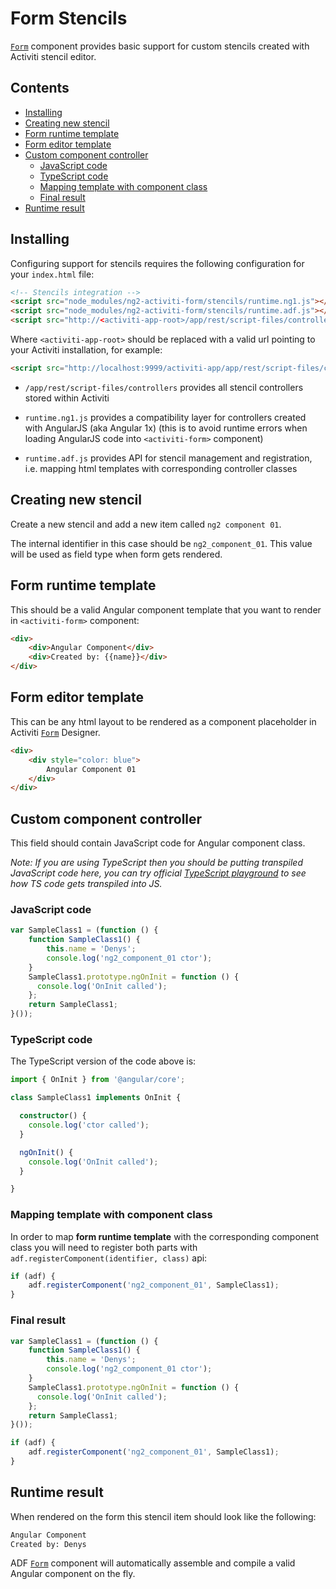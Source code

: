 # Form Stencils

[`Form`](../../lib/process-services/src/lib/task-list/models/form.model.ts) component provides basic support for custom stencils created with Activiti stencil editor.

## Contents

-   [Installing](#installing)
-   [Creating new stencil](#creating-new-stencil)
-   [Form runtime template](#form-runtime-template)
-   [Form editor template](#form-editor-template)
-   [Custom component controller](#custom-component-controller)
    -   [JavaScript code](#javascript-code)
    -   [TypeScript code](#typescript-code)
    -   [Mapping template with component class](#mapping-template-with-component-class)
    -   [Final result](#final-result)
-   [Runtime result](#runtime-result)

## Installing

Configuring support for stencils requires the following configuration for your `index.html` file:

```html
<!-- Stencils integration -->
<script src="node_modules/ng2-activiti-form/stencils/runtime.ng1.js"></script>
<script src="node_modules/ng2-activiti-form/stencils/runtime.adf.js"></script>
<script src="http://<activiti-app-root>/app/rest/script-files/controllers"></script>
```

Where `<activiti-app-root>` should be replaced with a valid url pointing to your Activiti installation, for example:

```html
<script src="http://localhost:9999/activiti-app/app/rest/script-files/controllers"></script>
```

-   `/app/rest/script-files/controllers`
      provides all stencil controllers stored within Activiti

-   `runtime.ng1.js`
      provides a compatibility layer for controllers created with AngularJS (aka Angular 1x)
      (this is to avoid runtime errors when loading AngularJS code into `<activiti-form>` component)

-   `runtime.adf.js`
      provides API for stencil management and registration,
      i.e. mapping html templates with corresponding controller classes

## Creating new stencil

Create a new stencil and add a new item called `ng2 component 01`.

The internal identifier in this case should be `ng2_component_01`.
This value will be used as field type when form gets rendered.

## Form runtime template

This should be a valid Angular component template that you want to render in `<activiti-form>` component:

<!-- {% raw %} -->

```html
<div>
    <div>Angular Component</div>
    <div>Created by: {{name}}</div>
</div>
```

<!-- {% endraw %} -->

## Form editor template

This can be any html layout to be rendered as a component placeholder in Activiti [`Form`](../../lib/process-services/src/lib/task-list/models/form.model.ts) Designer.

```html
<div>
    <div style="color: blue">
        Angular Component 01
    </div>
</div>
```

## Custom component controller

This field should contain JavaScript code for Angular component class.

_Note: If you are using TypeScript then you should be putting transpiled JavaScript code here,
you can try official [TypeScript playground](http://www.typescriptlang.org/play/)
to see how TS code gets transpiled into JS._

### JavaScript code

```js
var SampleClass1 = (function () {
    function SampleClass1() {
        this.name = 'Denys';
        console.log('ng2_component_01 ctor');
    }
    SampleClass1.prototype.ngOnInit = function () {
      console.log('OnInit called');
    };
    return SampleClass1;
}());
```

### TypeScript code

The TypeScript version of the code above is:

```ts
import { OnInit } from '@angular/core';

class SampleClass1 implements OnInit {

  constructor() {
    console.log('ctor called');
  }

  ngOnInit() {
    console.log('OnInit called');
  }

}
```

### Mapping template with component class

In order to map **form runtime template** with the corresponding component class
you will need to register both parts with `adf.registerComponent(identifier, class)` api:

```js
if (adf) {
    adf.registerComponent('ng2_component_01', SampleClass1);
}
```

### Final result

```js
var SampleClass1 = (function () {
    function SampleClass1() {
        this.name = 'Denys';
        console.log('ng2_component_01 ctor');
    }
    SampleClass1.prototype.ngOnInit = function () {
      console.log('OnInit called');
    };
    return SampleClass1;
}());

if (adf) {
    adf.registerComponent('ng2_component_01', SampleClass1);
}
```

## Runtime result

When rendered on the form this stencil item should look like the following:

```html
Angular Component
Created by: Denys
```

ADF [`Form`](../../lib/process-services/src/lib/task-list/models/form.model.ts) component will automatically assemble and compile a valid Angular component on the fly.
